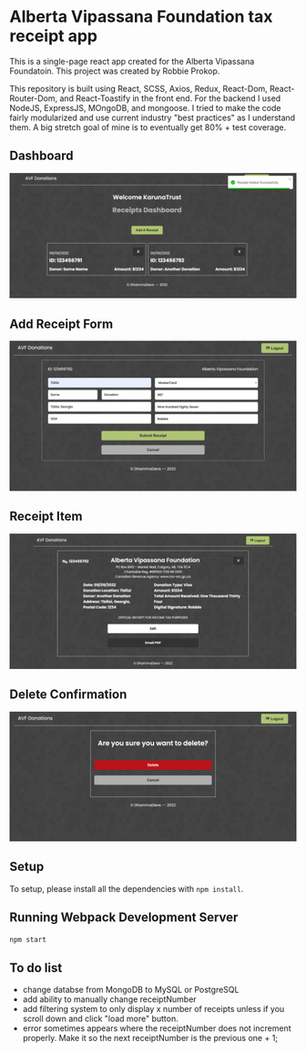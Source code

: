 <h1>Alberta Vipassana Foundation tax receipt app</h1>

This is a single-page react app created for the Alberta Vipassana Foundatoin. This project was created by Robbie Prokop.

This repository is built using React, SCSS, Axios, Redux, React-Dom, React-Router-Dom, and React-Toastify in the front end. For the backend I used NodeJS, ExpressJS, MOngoDB, and mongoose. I tried to make the code fairly modularized and use current industry "best practices" as I understand them. A big stretch goal of mine is to eventually get 80% + test coverage.

<!-- add demo gif here  -->
<!-- ## Demo

![](https://github.com/RobbieProkop/robbie-prokop_launchpad-react-code-challenge/blob/master/frontend/public/demo-gif.gif) -->

## Dashboard

<img src="https://github.com/RobbieProkop/vipassana-receipts/blob/master/frontend/public/dashboard.png" />

## Add Receipt Form

<img src="https://github.com/RobbieProkop/vipassana-receipts/blob/master/frontend/public/form.png" />

## Receipt Item

<img src="https://github.com/RobbieProkop/vipassana-receipts/blob/master/frontend/public/receipt-item.png" />

## Delete Confirmation

<img src="https://github.com/RobbieProkop/vipassana-receipts/blob/master/frontend/public/delete-confirmation.png" />

## Setup

To setup, please install all the dependencies with `npm install`.

## Running Webpack Development Server

```sh
npm start
```

## To do list

- change databse from MongoDB to MySQL or PostgreSQL
- add ability to manually change receiptNumber
- add filtering system to only display x number of receipts unless if you scroll down and click "load more" button.
- error sometimes appears where the receiptNumber does not increment properly. Make it so the next receiptNumber is the previous one + 1;
